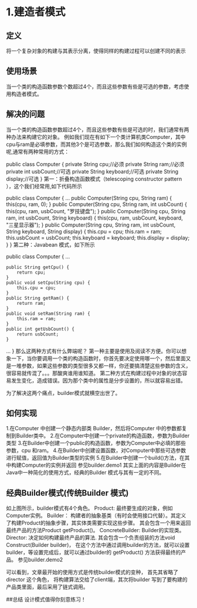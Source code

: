 # 1.建造者模式
## 定义
将一个复杂对象的构建与其表示分离，使得同样的构建过程可以创建不同的表示
## 使用场景
当一个类的构造函数参数个数超过4个，而且这些参数有些是可选的参数，考虑使用构造者模式。
## 解决的问题
当一个类的构造函数参数超过4个，而且这些参数有些是可选的时，我们通常有两种办法来构建它的对象。 例如我们现在有如下一个类计算机类Computer，其中cpu与ram是必填参数，而其他3个是可选参数，那么我们如何构造这个类的实例呢,通常有两种常用的方式：

public class Computer {
    private String cpu;//必须
    private String ram;//必须
    private int usbCount;//可选
    private String keyboard;//可选
    private String display;//可选
}
第一：折叠构造函数模式（telescoping constructor pattern ），这个我们经常用,如下代码所示

public class Computer {
     ...
    public Computer(String cpu, String ram) {
        this(cpu, ram, 0);
    }
    public Computer(String cpu, String ram, int usbCount) {
        this(cpu, ram, usbCount, "罗技键盘");
    }
    public Computer(String cpu, String ram, int usbCount, String keyboard) {
        this(cpu, ram, usbCount, keyboard, "三星显示器");
    }
    public Computer(String cpu, String ram, int usbCount, String keyboard, String display) {
        this.cpu = cpu;
        this.ram = ram;
        this.usbCount = usbCount;
        this.keyboard = keyboard;
        this.display = display;
    }
}
第二种：Javabean 模式，如下所示

public class Computer {
        ...

    public String getCpu() {
        return cpu;
    }
    public void setCpu(String cpu) {
        this.cpu = cpu;
    }
    public String getRam() {
        return ram;
    }
    public void setRam(String ram) {
        this.ram = ram;
    }
    public int getUsbCount() {
        return usbCount;
    }
...
}
那么这两种方式有什么弊端呢？ 第一种主要是使用及阅读不方便。你可以想象一下，当你要调用一个类的构造函数时，你首先要决定使用哪一个，然后里面又是一堆参数，如果这些参数的类型很多又都一样，你还要搞清楚这些参数的含义，很容易就传混了。。。那酸爽谁用谁知道。 第二种方式在构建过程中对象的状态容易发生变化，造成错误。因为那个类中的属性是分步设置的，所以就容易出错。

为了解决这两个痛点，builder模式就横空出世了。

## 如何实现
1.在Computer 中创建一个静态内部类 Builder，然后将Computer 中的参数都复制到Builder类中。
2.在Computer中创建一个private的构造函数，参数为Builder类型
3.在Builder中创建一个public的构造函数，参数为Computer中必填的那些参数，cpu 和ram。
4.在Builder中创建设置函数，对Computer中那些可选参数进行赋值，返回值为Builder类型的实例
5.在Builder中创建一个build()方法，在其中构建Computer的实例并返回
参见builder.demo1
其实上面的内容是Builder在Java中一种简化的使用方式，经典的Builder 模式与其有一定的不同。
## 经典Builder模式(传统Builder 模式)
如上图所示，builder模式有4个角色。
Product: 最终要生成的对象，例如 Computer实例。
Builder： 构建者的抽象基类（有时会使用接口代替）。其定义了构建Product的抽象步骤，其实体类需要实现这些步骤。
其会包含一个用来返回最终产品的方法Product getProduct()。
ConcreteBuilder: Builder的实现类。
Director: 决定如何构建最终产品的算法. 其会包含一个负责组装的方法void Construct(Builder builder)， 
在这个方法中通过调用builder的方法，就可以设置builder，等设置完成后，就可以通过builder的 getProduct()
 方法获得最终的产品。
参见builder.demo2

可以看到，文章最开始的使用方式是传统builder模式的变种， 首先其省略了director 这个角色，
将构建算法交给了client端，其次将builder 写到了要构建的产品类里面，最后采用了链式调用。

##总结
设计模式值得你刻意练习！ 



